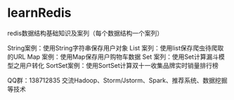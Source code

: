 # learnRedis
redis数据结构基础知识及案列（每个数据结构一个案列）


String案例：使用String字符串保存用户对象
List  案列：使用list保存爬虫待爬取的URL
Map   案例：使用Map保存用户购物车数据
Set   案列：使用Set计算漏斗模型之用户转化
SortSet案例：使用SortSet计算双十一收集品牌实时销量排行榜


QQ群：138712835
交流Hadoop、Storm/Jstorm、Spark、推荐系统、数据挖掘等技术

